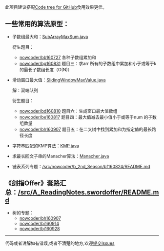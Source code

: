 此项目建议搭配[Code tree for GitHub](https://github.com/buunguyen/octotree)食用效果更佳。
## 一些常用的算法原型：

 - 子数组最大和：[SubArrayMaxSum.java](https://github.com/nibnait/algorithms/blob/master/src/nowcoder/AlgorithmPrototype/SubArrayMaxSum.java)
    
    衍生题目：
    
     - [nowcoder/bb160727](https://github.com/nibnait/algorithms/blob/master/src/nowcoder/b_2nd_Season/bb160727/README.md) 各种子数组累加和
     - [nowcoder/bg160831](https://github.com/nibnait/algorithms/blob/master/src/nowcoder/b_2nd_Season/bg160831/README.md) 题目三：求arr 所有的子数组中累加和小于或等于k 的最长子数组长度（O(N)）

 - 滑动窗口最大值：[SlidingWindowMaxValue.java](https://github.com/nibnait/algorithms/blob/master/src/nowcoder/AlgorithmPrototype/SlidingWindowMaxValue.java)
    
    解：双端队列
    
    衍生题目：
    
    - [nowcoder/bd160810](https://github.com/nibnait/algorithms/blob/master/src/nowcoder/b_2nd_Season/bd160810/README.md) 题目六：生成窗口最大值数组
    - [nowcoder/be160817](https://github.com/nibnait/algorithms/blob/master/src/nowcoder/b_2nd_Season/be160817/README.md) 题目四：最大值减去最小值小于或等于num 的子数组数量
    - [nowcoder/bh160907](https://github.com/nibnait/algorithms/blob/master/src/nowcoder/b_2nd_Season/bh160907/README.md) 题目五：在二叉树中找到累加和为指定值的最长路径长度
                             
        
 - 字符串匹配的KMP算法：[KMP.java](https://github.com/nibnait/algorithms/blob/master/src/nowcoder/a_1st_Season/aa_Manacher_bfprt_KMP/KMP.java)
 - 求最长回文子串的Manacher算法：[Manacher.java](https://github.com/nibnait/algorithms/blob/master/src/nowcoder/a_1st_Season/aa_Manacher_bfprt_KMP/Manacher.java)

 - 链表系列专题：[/src/nowcoder/b_2nd_Season/bf160824/README.md](https://github.com/nibnait/algorithms/blob/master/src/nowcoder/b_2nd_Season/bf160824/README.md)

## 《剑指Offer》套路汇总：[/src/A_ReadingNotes.swordoffer/README.md](https://github.com/nibnait/algorithms/blob/master/src/SwordOffer/README.md)

 - 树的专题：
     - [nowcoder/bh160907](https://github.com/nibnait/algorithms/blob/master/src/nowcoder/b_2nd_Season/bh160907/README.md)
     - [nowcoder/bi160914](https://github.com/nibnait/algorithms/blob/master/src/nowcoder/b_2nd_Season/bi160914/README.md)
     - [nowcoder/bj160928](https://github.com/nibnait/algorithms/blob/master/src/nowcoder/b_2nd_Season/bj160928/README.md)

---

代码或者讲解如有错误,或者不清楚的地方,欢迎[提交Issues](https://github.com/nibnait/algorithms/issues)